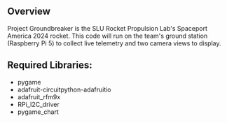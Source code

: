 ## Overview
Project Groundbreaker is the SLU Rocket Propulsion Lab's Spaceport America 2024 rocket. This code will run on the team's ground station (Raspberry Pi 5) to collect live telemetry and two camera views to display.

## Required Libraries:
- pygame
- adafruit-circuitpython-adafruitio
- adafruit_rfm9x
- RPi_I2C_driver
- pygame_chart
